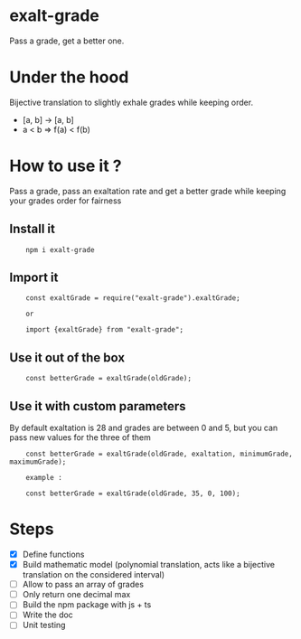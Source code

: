 # exalt-grade

Pass a grade, get a better one.

# Under the hood

Bijective translation to slightly exhale grades while keeping order.

* [a, b] -> [a, b]
* a < b => f(a) < f(b)

# How to use it ?

Pass a grade, pass an exaltation rate and get a better grade while keeping your grades order for fairness

## Install it

```
    npm i exalt-grade
```

## Import it

```
    const exaltGrade = require("exalt-grade").exaltGrade;
    
    or
    
    import {exaltGrade} from "exalt-grade";
```

## Use it out of the box

```
    const betterGrade = exaltGrade(oldGrade);
```

## Use it with custom parameters

By default exaltation is 28 and grades are between 0 and 5, but you can pass new values for the three of them


```
    const betterGrade = exaltGrade(oldGrade, exaltation, minimumGrade, maximumGrade);
    
    example :
    
    const betterGrade = exaltGrade(oldGrade, 35, 0, 100);
```

# Steps

* [x] Define functions 
* [x] Build mathematic model (polynomial translation, acts like a bijective translation on the considered interval)
* [ ] Allow to pass an array of grades
* [ ] Only return one decimal max
* [ ] Build the npm package with js + ts
* [ ] Write the doc
* [ ] Unit testing
